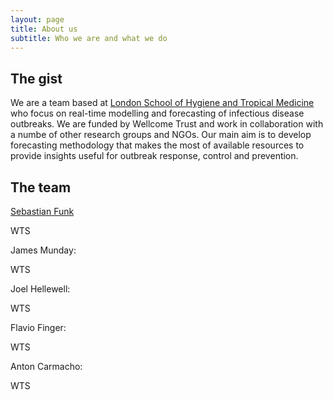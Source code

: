 ```yaml
---
layout: page
title: About us
subtitle: Who we are and what we do
---
```

## The gist 
We are a team based at [London School of Hygiene and Tropical Medicine](https://www.lshtm.ac.uk) who focus on real-time modelling and forecasting of infectious disease outbreaks. We are funded by Wellcome Trust and work in collaboration with a numbe of other research groups and NGOs. Our main aim is to develop forecasting methodology that makes the most of available resources to provide insights useful for outbreak response, control and prevention. 

## The team

[Sebastian Funk](https://sbfnk.github.io)

WTS



James Munday: 

WTS

Joel Hellewell:

WTS

Flavio Finger:

WTS

Anton Carmacho: 

WTS